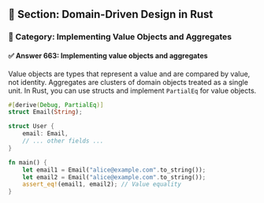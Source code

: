 ## 📘 Section: Domain-Driven Design in Rust
### 🔹 Category: Implementing Value Objects and Aggregates
#### ✅ Answer 663: Implementing value objects and aggregates

Value objects are types that represent a value and are compared by value, not identity. Aggregates are clusters of domain objects treated as a single unit. In Rust, you can use structs and implement `PartialEq` for value objects.

```rust
#[derive(Debug, PartialEq)]
struct Email(String);

struct User {
    email: Email,
    // ... other fields ...
}

fn main() {
    let email1 = Email("alice@example.com".to_string());
    let email2 = Email("alice@example.com".to_string());
    assert_eq!(email1, email2); // Value equality
}
```
